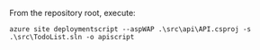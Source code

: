 From the repository root, execute:

```dos
azure site deploymentscript --aspWAP .\src\api\API.csproj -s .\src\TodoList.sln -o apiscript
```
